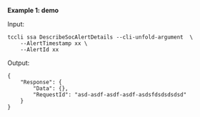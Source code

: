 **Example 1: demo**



Input: 

```
tccli ssa DescribeSocAlertDetails --cli-unfold-argument  \
    --AlertTimestamp xx \
    --AlertId xx
```

Output: 
```
{
    "Response": {
        "Data": {},
        "RequestId": "asd-asdf-asdf-asdf-asdsfdsdsdsdsd"
    }
}
```

